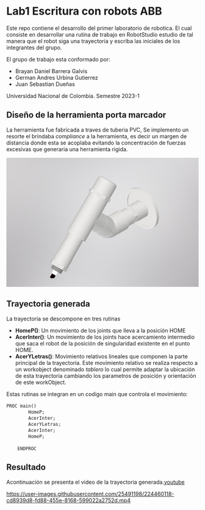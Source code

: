 # Lab1 Escritura con robots ABB
Este repo contiene el desarrollo del primer laboratorio de robotica. El cual consiste en desarrollar una rutina de trabajo en RobotStudio  estudio de tal manera que el robot siga una trayectoria y escriba las iniciales de los integrantes del grupo.


El grupo de trabajo esta conformado por:
- Brayan Daniel Barrera Galvis
- German Andres Urbina Gutierrez
- Juan Sebastian Dueñas

Universidad Nacional de Colombia. Semestre 2023-1

## Diseño de la herramienta porta marcador
La herramienta fue fabricada a traves de tuberia PVC, Se implemento un resorte el brindaba _compliance_ a la herramienta, es decir un margen de distancia donde esta se acoplaba evitando la concentración de fuerzas excesivas que generaria una herramienta rigida. 

![Herramienta porta marcador](imgs/herramienta.jpg)

## Trayectoria generada
La trayectoria  se descompone en tres rutinas
- __HomeP()__: Un movimiento de los joints que lleva a la posición HOME
- __AcerInter()__: Un movimiento de los joints hace acercamiento intermedio que saca el robot de la posición de singularidad existente en el punto HOME.
- __AcerYLetras()__: Movimiento relativos lineales que componen la parte principal de la trayectoria. Este movimiento relativo se realiza respecto a un workobject denominado _tablero_ lo cual permite adaptar la ubicación de esta trayectoria cambiando los parametros de posición y orientación de este workObject.


Estas rutinas se integran en un codigo main que controla el movimiento: 

```
PROC main()
        HomeP;
        AcerInter;
        AcerYLetras;
        AcerInter;
        HomeP;
        
    ENDPROC
```

## Resultado 

Acontinuación  se presenta el video de la trayectoria generada.[youtube](https://youtu.be/m-yqHlW-zdo)

https://user-images.githubusercontent.com/25491198/224460118-cd8939d8-fd88-455e-8168-599022a2752d.mp4

